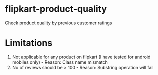 # flipkart-product-quality
Check product quality by previous customer ratings

# Limitations
1. Not applicable for any product on flipkart (I have tested for android mobiles only) - Reason: Class name mismatch
2. No of reviews should be > 100 - Reason: Substring operation will fail

